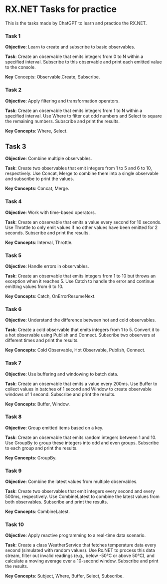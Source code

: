 # RX.NET Tasks for practice
This is the tasks made by ChatGPT to learn and practice the RX.NET.

### Task 1
**Objective**: Learn to create and subscribe to basic observables.  

**Task**: Create an observable that emits integers from 0 to N within a specified interval.
Subscribe to this observable and print each emitted value to the console. 

**Key** Concepts: Observable.Create, Subscribe.

### Task 2
**Objective**: Apply filtering and transformation operators.

**Task**: Create an observable that emits integers from 1 to N within a specified interval. Use Where to filter out odd numbers and
Select to square the remaining numbers. Subscribe and print the results.

**Key Concepts**: Where, Select.

## Task 3
**Objective**: Combine multiple observables.

**Task**: Create two observables that emit integers from 1 to 5 and 6 to 10, respectively.
Use Concat, Merge to combine them into a single observable and subscribe to print the values.

**Key Concepts**: Concat, Merge.

### Task 4
**Objective**: Work with time-based operators.

**Task**: Create an observable that emits a value every second for 10 seconds.
Use Throttle to only emit values if no other values have been emitted for 2 seconds. Subscribe and print the results.

**Key Concepts**: Interval, Throttle.


### Task 5
**Objective**: Handle errors in observables.

**Task**: Create an observable that emits integers from 1 to 10 but throws an exception when it reaches 5.
         Use Catch to handle the error and continue emitting values from 6 to 10.

**Key Concepts**: Catch, OnErrorResumeNext.

### Task 6
**Objective**: Understand the difference between hot and cold observables.

**Task**: Create a cold observable that emits integers from 1 to 5.
     Convert it to a hot observable using Publish and Connect. Subscribe two observers at different times and print the results. 

**Key Concepts**: Cold Observable, Hot Observable, Publish, Connect.

### Task 7
**Objective**: Use buffering and windowing to batch data.

**Task**: Create an observable that emits a value every 200ms.
          Use Buffer to collect values in batches of 1 second and Window to create observable windows of 1 second. Subscribe and print the results.

**Key Concepts**: Buffer, Window.

### Task 8
**Objective**: Group emitted items based on a key.

**Task**: Create an observable that emits random integers between 1 and 10.
          Use GroupBy to group these integers into odd and even groups. Subscribe to each group and print the results.

**Key Concepts**: GroupBy.

### Task 9
**Objective**: Combine the latest values from multiple observables.

**Task**: Create two observables that emit integers every second and every 500ms, respectively.
     Use CombineLatest to combine the latest values from both observables. Subscribe and print the results.

**Key Concepts**: CombineLatest.

### Task 10
**Objective**: Apply reactive programming to a real-time data scenario.

**Task**: Create a class WeatherService that fetches temperature data every second (simulated with random values).
     Use Rx.NET to process this data stream, filter out invalid readings (e.g., below -50°C or above 50°C),
     and calculate a moving average over a 10-second window. Subscribe and print the results.

**Key Concepts**: Subject, Where, Buffer, Select, Subscribe.